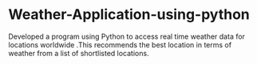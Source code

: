 # Weather-Application-using-python
Developed a program using Python to access real time weather data for locations worldwide .This recommends the best location in terms of weather from a list of shortlisted locations.
